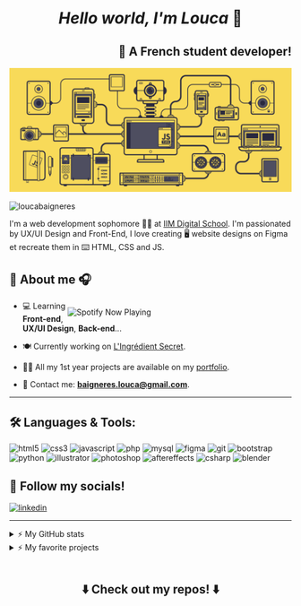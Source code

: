 <h1 align="center"> <i>Hello world, I'm Louca</i> 👋</h1>

<h2 align="right"> 🥐 A French student developer! </h2>

![Javascript Animation](./images/animation-banner.gif)

<p align="left"> 
    <img src="https://komarev.com/ghpvc/?username=loucabaigneres&label=Profile%20views&color=0e75b6&style=flat" alt="loucabaigneres" />
</p>

I'm a web development sophomore 👨‍🎓 at [IIM Digital School](https://www.iim.fr/). I'm passionated by UX/UI Design and Front-End, I love creating :desktop_computer: website designs on Figma et recreate them in :keyboard: HTML, CSS and JS.

## 🧐 About me 🎧

[<img style="padding-top:12px" align="right" src="https://spotify-now-playing-jh98ddxd3-loucabaigneres.vercel.app/api/spotify" alt="Spotify Now Playing" width="400">](https://open.spotify.com/user/dqszsaanzaljdxchvcgf5dx8j)

-   💻 Learning **Front-end**, **UX/UI Design**, **Back-end**...

-   🍽️ Currently working on [L'Ingrédient Secret](https://www.figma.com/file/mA8HKrLQexdmYsxSXW7o9i/L'ingredient-Secret?type=design&node-id=0%3A1&mode=design&t=85epUUpoDSpcpjAb-1).

-   👨‍💻 All my 1st year projects are available on my [portfolio](https://loucabaigneres.github.io/Portfolio-IIM/).

-   📩 Contact me: **baigneres.louca@gmail.com**.

<hr>

## 🛠️ Languages & Tools:

<p align="left">
    <img alt="html5" height="40" width="40" src='https://cdn.jsdelivr.net/gh/devicons/devicon/icons/html5/html5-original.svg'>
    <img alt="css3" height="40" width="40" src='https://cdn.jsdelivr.net/gh/devicons/devicon/icons/css3/css3-original.svg'>
    <img alt="javascript" height="40" width="40" src='https://cdn.jsdelivr.net/gh/devicons/devicon/icons/javascript/javascript-original.svg'>
    <img alt="php" height="40" width="40" src='https://cdn.jsdelivr.net/gh/devicons/devicon/icons/php/php-original.svg'>
    <img alt="mysql" height="40" width="40" src='https://cdn.jsdelivr.net/gh/devicons/devicon/icons/mysql/mysql-original.svg'>
    <img alt="figma" height="40" width="40" src='https://cdn.jsdelivr.net/gh/devicons/devicon/icons/figma/figma-original.svg'>
    <img alt="git" height="40" width="40" src='https://cdn.jsdelivr.net/gh/devicons/devicon/icons/git/git-original.svg'>
    <img alt="bootstrap" height="40" width="40" src='https://cdn.jsdelivr.net/gh/devicons/devicon/icons/bootstrap/bootstrap-original.svg'>
    <img alt="python" height="40" width="40" src='https://cdn.jsdelivr.net/gh/devicons/devicon/icons/python/python-original.svg'>
    <img alt="illustrator" height="40" width="40" src='https://cdn.jsdelivr.net/gh/devicons/devicon/icons/illustrator/illustrator-plain.svg'>
    <img alt="photoshop" height="40" width="40" src='https://cdn.jsdelivr.net/gh/devicons/devicon/icons/photoshop/photoshop-plain.svg'>
    <img alt="aftereffects" height="40" width="40" src='https://cdn.jsdelivr.net/gh/devicons/devicon/icons/aftereffects/aftereffects-plain.svg'>
    <img alt="csharp" height="40" width="40" src='https://cdn.jsdelivr.net/gh/devicons/devicon/icons/csharp/csharp-original.svg'>
    <img alt="blender" height="40" width="40" src='https://cdn.jsdelivr.net/gh/devicons/devicon/icons/blender/blender-original.svg'>
</p>

## 🔗 Follow my socials!

<p align="left">
    <a href="https://linkedin.com/in/loucabaigneres">
        <img alt="linkedin" height="40" width="40" src='https://cdn.jsdelivr.net/gh/devicons/devicon/icons/linkedin/linkedin-original.svg'>
    </a>
</p>

<hr />

<details>
  <summary>⚡ My GitHub stats</summary>
    <br>
    <img align="left" height="150" src="https://github-readme-stats-hntyrnmon-loucabaigneres.vercel.app/api/top-langs/?username=loucabaigneres&theme=onedark&hide_border=true&show_icons=true&locale=en&layout=compact" alt="loucabaigneres" />
    <img align="" height="150" alt="loucabaigneres's GitHub Stats" src="https://github-readme-stats-hntyrnmon-loucabaigneres.vercel.app/api?username=loucabaigneres&show_icons=true&hide_border=true&title_color=ff652f&icon_color=FFE400&bg_color=282c34&text_color=ffffff&border_color=0c1a25" />
</details>

<details>
    <summary>⚡ My favorite projects</summary>
    <br>
    <a href="https://github.com/loucabaigneres/axe-project">
        <img align="center" width="350" src="https://github-readme-stats-hntyrnmon-loucabaigneres.vercel.app/api/pin/?username=loucabaigneres&repo=axe-project&theme=buefy" />
    </a>
    <a href="https://github.com/loucabaigneres/portfolio-iim">
        <img align="center" width="350" src="https://github-readme-stats-hntyrnmon-loucabaigneres.vercel.app/api/pin/?username=loucabaigneres&repo=portfolio-iim&theme=buefy" />
    </a>
</details>

<br>

<h2 align="center">⬇️ Check out my repos! ⬇️</h2>

